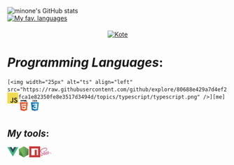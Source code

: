 ![minone's GitHub stats](https://github-readme-stats.vercel.app/api?username=minone-1&show_icons=true&theme=radical)<br/>
[![My fav. languages](https://github-readme-stats.vercel.app/api/top-langs/?username=minone-1&layout=compact&theme=radical&hide_title=true)](https://github.com/anuraghazra/github-readme-stats)
[<p align="center">][me]
[<img width="30px" alt="Kote" align="middle" src="https://github.githubassets.com/images/icons/emoji/octocat.png" />][me]
[</p>][me]
# ***Programming Languages***:<br/>
`[<img width="25px" alt="ts" align="left" src="https://raw.githubusercontent.com/github/explore/80688e429a7d4ef2fca1e82350fe8e3517d3494d/topics/typescript/typescript.png" />][me]`
[<img width="25px" alt="js" align="left" src="https://raw.githubusercontent.com/github/explore/80688e429a7d4ef2fca1e82350fe8e3517d3494d/topics/javascript/javascript.png" />][me]
[<img width="25px" alt="html" align="left" src="https://raw.githubusercontent.com/github/explore/80688e429a7d4ef2fca1e82350fe8e3517d3494d/topics/html/html.png" />][me]
[<img width="25px" alt="css" align="left" src="https://raw.githubusercontent.com/github/explore/80688e429a7d4ef2fca1e82350fe8e3517d3494d/topics/css/css.png" />][me]
<br/>
<br/>
<br/>
## ***My tools***:<br/>
[<img width="25px" align="left" src="https://raw.githubusercontent.com/github/explore/80688e429a7d4ef2fca1e82350fe8e3517d3494d/topics/vue/vue.png" alt='Vue3' />][me]
[<img width="25px" alt="NodeJS" align="left" src="https://raw.githubusercontent.com/github/explore/80688e429a7d4ef2fca1e82350fe8e3517d3494d/topics/nodejs/nodejs.png" />][me]
[<img width="25px" alt="npm" align="left" src="https://raw.githubusercontent.com/github/explore/80688e429a7d4ef2fca1e82350fe8e3517d3494d/topics/npm/npm.png" />][me]
[<img width="25px" alt="scss" align="left" src="https://raw.githubusercontent.com/github/explore/80688e429a7d4ef2fca1e82350fe8e3517d3494d/topics/sass/sass.png" />][me]

[me]:https://github.com/minone-1







